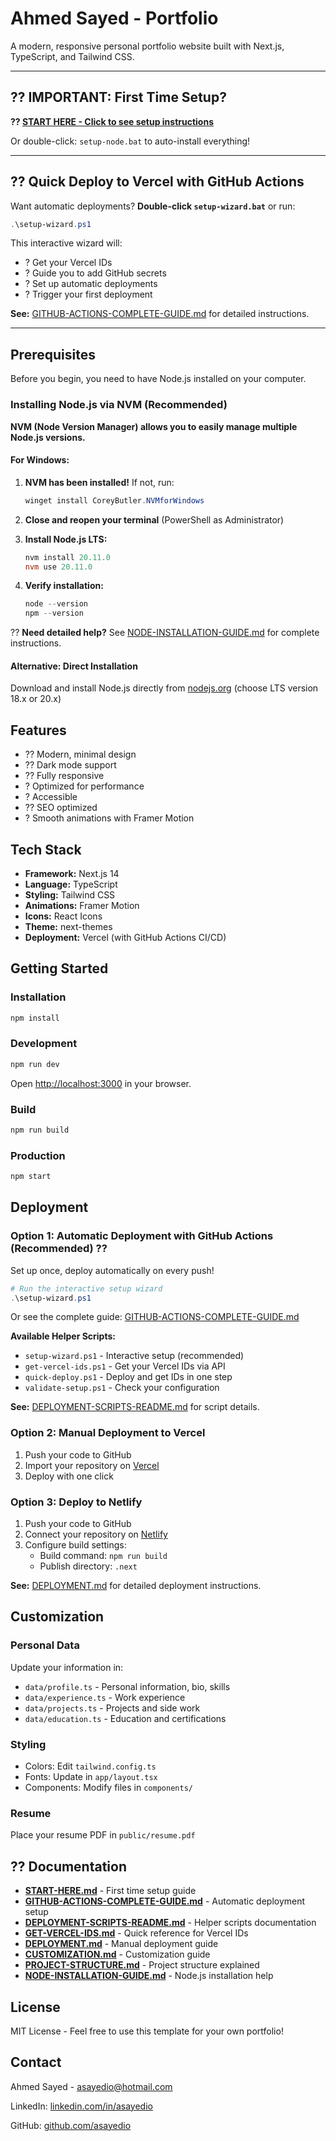 # Ahmed Sayed - Portfolio

A modern, responsive personal portfolio website built with Next.js, TypeScript, and Tailwind CSS.

---

## ?? IMPORTANT: First Time Setup?

**?? [START HERE - Click to see setup instructions](START-HERE.md)**

Or double-click: `setup-node.bat` to auto-install everything!

---

## ?? Quick Deploy to Vercel with GitHub Actions

Want automatic deployments? **Double-click `setup-wizard.bat`** or run:

```powershell
.\setup-wizard.ps1
```

This interactive wizard will:
- ? Get your Vercel IDs
- ? Guide you to add GitHub secrets
- ? Set up automatic deployments
- ? Trigger your first deployment

**See:** [GITHUB-ACTIONS-COMPLETE-GUIDE.md](GITHUB-ACTIONS-COMPLETE-GUIDE.md) for detailed instructions.

---

## Prerequisites

Before you begin, you need to have Node.js installed on your computer.

### Installing Node.js via NVM (Recommended)

**NVM (Node Version Manager) allows you to easily manage multiple Node.js versions.**

#### For Windows:

1. **NVM has been installed!** If not, run:
   ```powershell
   winget install CoreyButler.NVMforWindows
   ```

2. **Close and reopen your terminal** (PowerShell as Administrator)

3. **Install Node.js LTS:**
   ```powershell
   nvm install 20.11.0
   nvm use 20.11.0
   ```

4. **Verify installation:**
   ```powershell
   node --version
   npm --version
   ```

?? **Need detailed help?** See [NODE-INSTALLATION-GUIDE.md](NODE-INSTALLATION-GUIDE.md) for complete instructions.

#### Alternative: Direct Installation

Download and install Node.js directly from [nodejs.org](https://nodejs.org/) (choose LTS version 18.x or 20.x)

## Features

- ?? Modern, minimal design
- ?? Dark mode support
- ?? Fully responsive
- ? Optimized for performance
- ? Accessible
- ?? SEO optimized
- ? Smooth animations with Framer Motion

## Tech Stack

- **Framework:** Next.js 14
- **Language:** TypeScript
- **Styling:** Tailwind CSS
- **Animations:** Framer Motion
- **Icons:** React Icons
- **Theme:** next-themes
- **Deployment:** Vercel (with GitHub Actions CI/CD)

## Getting Started

### Installation

```bash
npm install
```

### Development

```bash
npm run dev
```

Open [http://localhost:3000](http://localhost:3000) in your browser.

### Build

```bash
npm run build
```

### Production

```bash
npm start
```

## Deployment

### Option 1: Automatic Deployment with GitHub Actions (Recommended) ??

Set up once, deploy automatically on every push!

```powershell
# Run the interactive setup wizard
.\setup-wizard.ps1
```

Or see the complete guide: [GITHUB-ACTIONS-COMPLETE-GUIDE.md](GITHUB-ACTIONS-COMPLETE-GUIDE.md)

**Available Helper Scripts:**
- `setup-wizard.ps1` - Interactive setup (recommended)
- `get-vercel-ids.ps1` - Get your Vercel IDs via API
- `quick-deploy.ps1` - Deploy and get IDs in one step
- `validate-setup.ps1` - Check your configuration

**See:** [DEPLOYMENT-SCRIPTS-README.md](DEPLOYMENT-SCRIPTS-README.md) for script details.

### Option 2: Manual Deployment to Vercel

1. Push your code to GitHub
2. Import your repository on [Vercel](https://vercel.com)
3. Deploy with one click

### Option 3: Deploy to Netlify

1. Push your code to GitHub
2. Connect your repository on [Netlify](https://netlify.com)
3. Configure build settings:
   - Build command: `npm run build`
   - Publish directory: `.next`

**See:** [DEPLOYMENT.md](DEPLOYMENT.md) for detailed deployment instructions.

## Customization

### Personal Data

Update your information in:
- `data/profile.ts` - Personal information, bio, skills
- `data/experience.ts` - Work experience
- `data/projects.ts` - Projects and side work
- `data/education.ts` - Education and certifications

### Styling

- Colors: Edit `tailwind.config.ts`
- Fonts: Update in `app/layout.tsx`
- Components: Modify files in `components/`

### Resume

Place your resume PDF in `public/resume.pdf`

## ?? Documentation

- **[START-HERE.md](START-HERE.md)** - First time setup guide
- **[GITHUB-ACTIONS-COMPLETE-GUIDE.md](GITHUB-ACTIONS-COMPLETE-GUIDE.md)** - Automatic deployment setup
- **[DEPLOYMENT-SCRIPTS-README.md](DEPLOYMENT-SCRIPTS-README.md)** - Helper scripts documentation
- **[GET-VERCEL-IDS.md](GET-VERCEL-IDS.md)** - Quick reference for Vercel IDs
- **[DEPLOYMENT.md](DEPLOYMENT.md)** - Manual deployment guide
- **[CUSTOMIZATION.md](CUSTOMIZATION.md)** - Customization guide
- **[PROJECT-STRUCTURE.md](PROJECT-STRUCTURE.md)** - Project structure explained
- **[NODE-INSTALLATION-GUIDE.md](NODE-INSTALLATION-GUIDE.md)** - Node.js installation help

## License

MIT License - Feel free to use this template for your own portfolio!

## Contact

Ahmed Sayed - [asayedio@hotmail.com](mailto:asayedio@hotmail.com)

LinkedIn: [linkedin.com/in/asayedio](https://www.linkedin.com/in/asayedio/)

GitHub: [github.com/asayedio](https://github.com/asayedio)
